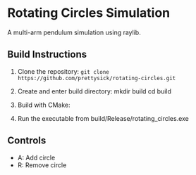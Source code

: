 # Rotating Circles Simulation

A multi-arm pendulum simulation using raylib.

## Build Instructions

1. Clone the repository:
```git clone https://github.com/prettysick/rotating-circles.git```

2. Create and enter build directory:
mkdir build cd build

3. Build with CMake:

4. Run the executable from build/Release/rotating_circles.exe

## Controls
- A: Add circle
- R: Remove circle

